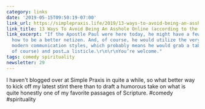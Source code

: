 ```yaml
---
category: links
date: '2019-05-15T09:50:19-07:00'
link_url: https://simplepraxis.life/2019/13-ways-to-avoid-being-an-asshole-online-according-to-apostle-paul
link_title: 13 Ways To Avoid Being An Asshole Online (according to the Apostle Paul)
link_excerpt: "If the Apostle Paul were here today, he might have a few thoughts about
  how to be a better netizen. And, of course, he would utilize the very latest in
  modern communication styles, which probably means he would grab a tablet (iPad,
  of course) and post…a listicle.\r\n\r\nYou’re welcome."
tags: comedy spirituality
newsletter: 29
---
```


I haven't blogged over at Simple Praxis in quite a while, so what better way to kick off my latest stint there than to draft a humorous take on what is quite honestly one of my favorite passages of Scripture. #comedy #spirituality